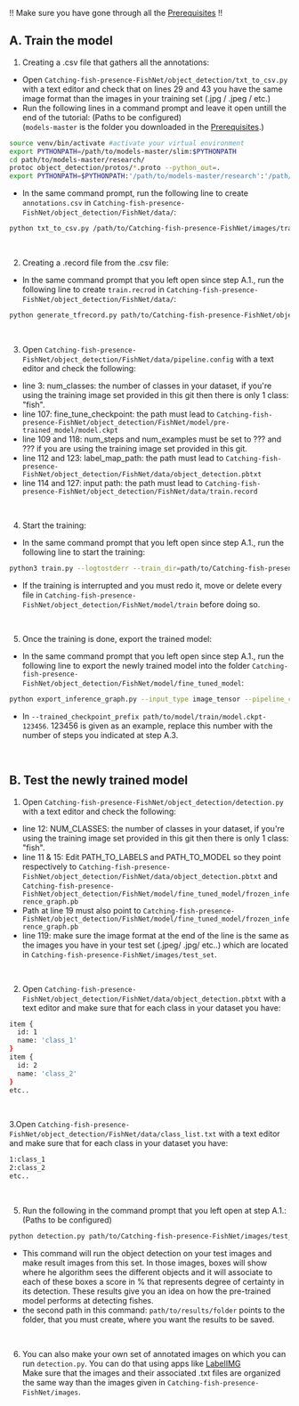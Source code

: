 !! Make sure you have gone through all the <a href='Prerequisites.md'>Prerequisites</a> !!<br>

## A. Train the model

1. Creating a .csv file that gathers all the annotations: <br>
- Open `Catching-fish-presence-FishNet/object_detection/txt_to_csv.py` with a text editor and check that on lines 29 and 43 you have the same image format than the images in your training set (.jpg / .jpeg / etc.)
- Run the following lines in a command prompt and leave it open untill the end of the tutorial: (Paths to be configured)<br>
(`models-master` is the folder you downloaded in the <a href='Prerequisites.md'>Prerequisites</a>.)
```bash
source venv/bin/activate #activate your virtual environment
export PYTHONPATH=/path/to/models-master/slim:$PYTHONPATH
cd path/to/models-master/research/
protoc object_detection/protos/*.proto --python_out=.
export PYTHONPATH=$PYTHONPATH:'/path/to/models-master/research':'/path/to/models-master/research/slim'
```
- In the same command prompt, run the following line to create `annotations.csv` in `Catching-fish-presence-FishNet/object_detection/FishNet/data/`:
```bash
python txt_to_csv.py /path/to/Catching-fish-presence-FishNet/images/training_set path/to/Catching-fish-presence-FishNet/object_detection/FishNet/data/annotations.csv
```
<br>

2. Creating a .record file from the .csv file:
- In the same command prompt that you left open since step A.1., run the following line to create `train.recrod` in `Catching-fish-presence-FishNet/object_detection/FishNet/data/`:
```bash
python generate_tfrecord.py path/to/Catching-fish-presence-FishNet/object_detection/FishNet/data/annotations.csv path/to/Catching-fish-presence-FishNet/object_detection/FishNet/data/train.record
```
<br>

3. Open `Catching-fish-presence-FishNet/object_detection/FishNet/data/pipeline.config` with a text editor and check the following:
- line 3: num_classes: the number of classes in your dataset, if you're using the training image set provided in this git then there is only 1 class: "fish".
- line 107: fine_tune_checkpoint: the path must lead to `Catching-fish-presence-FishNet/object_detection/FishNet/model/pre-trained_model/model.ckpt`
- line 109 and 118: num_steps and num_examples must be set to ??? and ??? if you are using the training image set provided in this git.
- line 112 and 123: label_map_path: the path must lead to `Catching-fish-presence-FishNet/object_detection/FishNet/data/object_detection.pbtxt`
- line 114 and 127: input path: the path must lead to `Catching-fish-presence-FishNet/object_detection/FishNet/data/train.record`
<br>

4. Start the training:
- In the same command prompt that you left open since step A.1., run the following line to start the training:
```bash
python3 train.py --logtostderr --train_dir=path/to/Catching-fish-presence-FishNet/object_detection/FishNet/model/train --pipeline_config_path=path/to/Catching-fish-presence-FishNet/object_detection/FishNet/data/pipeline.config
```
- If the training is interrupted and you must redo it, move or delete every file in `Catching-fish-presence-FishNet/object_detection/FishNet/model/train` before doing so.
<br>

5. Once the training is done, export the trained model:
- In the same command prompt that you left open since step A.1., run the following line to export the newly trained model into the folder `Catching-fish-presence-FishNet/object_detection/FishNet/model/fine_tuned_model`:
```bash
python export_inference_graph.py --input_type image_tensor --pipeline_config_path path/to/Catching-fish-presence-FishNet/object_detection/FishNet/data/pipeline.config --trained_checkpoint_prefix path/to/Catching-fish-presence-FishNet/object_detection/FishNet/model/train/model.ckpt-123456 --output_directory path/to/Catching-fish-presence-FishNet/object_detection/FishNet/model/fine_tuned_model
```
- In `--trained_checkpoint_prefix path/to/model/train/model.ckpt-123456`.
123456 is given as an example, replace this number with the number of steps you indicated at step A.3.
<br>

## B. Test the newly trained model

1. Open `Catching-fish-presence-FishNet/object_detection/detection.py` with a text editor and check the following:
- line 12: NUM_CLASSES: the number of classes in your dataset, if you're using the training image set provided in this git then there is only 1 class: "fish".
- line 11 & 15: Edit PATH_TO_LABELS and PATH_TO_MODEL so they point respectively to `Catching-fish-presence-FishNet/object_detection/FishNet/data/object_detection.pbtxt` and `Catching-fish-presence-FishNet/object_detection/FishNet/model/fine_tuned_model/frozen_inference_graph.pb`
- Path at line 19 must also point to `Catching-fish-presence-FishNet/object_detection/FishNet/model/fine_tuned_model/frozen_inference_graph.pb`
- line 119: make sure the image format at the end of the line is the same as the images you have in your test set (.jpeg/ .jpg/ etc..) which are located in `Catching-fish-presence-FishNet/images/test_set`.
<br>

2. Open `Catching-fish-presence-FishNet/object_detection/FishNet/data/object_detection.pbtxt` with a text editor and make sure that for each class in your dataset you have:
````bash
item {
  id: 1
  name: 'class_1'
}
item {
  id: 2
  name: 'class_2'
}
etc..
````
<br>

3.Open `Catching-fish-presence-FishNet/object_detection/FishNet/data/class_list.txt` with a text editor and make sure that for each class in your dataset you have:
```bash
1:class_1
2:class_2
etc..
```
<br>

5. Run the following in the command prompt that you left open at step A.1.: (Paths to be configured)
```bash
python detection.py path/to/Catching-fish-presence-FishNet/images/test_set path/to/results/folder path/to/Catching-fish-presence-FishNet/object_detection/data/class_list.txt
```
- This command will run the object detection on your test images and make result images from this set. In those images, boxes will show where he algorithm sees the different objects and it will associate to each of these boxes a score in % that represents degree of certainty in its detection. These results give you an idea on how the pre-trained model performs at detecting fishes.
- the second path in this command: `path/to/results/folder` points to the folder, that you must create, where you want the results to be saved.
<br>

6. You can also make your own set of annotated images on which you can run `detection.py`. You can do that using apps like <a href='https://github.com/tzutalin/labelImg'>LabelIMG</a> <br>
Make sure that the images and their associated .txt files are organized the same way than the images given in `Catching-fish-presence-FishNet/images`.
